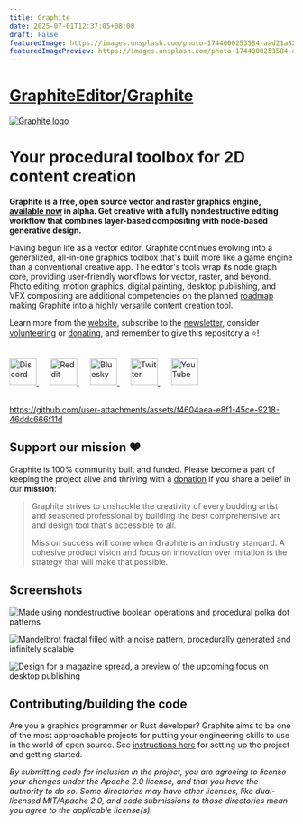 ```yaml
---
title: Graphite
date: 2025-07-01T12:37:05+08:00
draft: False
featuredImage: https://images.unsplash.com/photo-1744000253584-aad21a82d253?ixid=M3w0NjAwMjJ8MHwxfHJhbmRvbXx8fHx8fHx8fDE3NTEzNDQ2MTd8&ixlib=rb-4.1.0
featuredImagePreview: https://images.unsplash.com/photo-1744000253584-aad21a82d253?ixid=M3w0NjAwMjJ8MHwxfHJhbmRvbXx8fHx8fHx8fDE3NTEzNDQ2MTd8&ixlib=rb-4.1.0
---
```


# [GraphiteEditor/Graphite](https://github.com/GraphiteEditor/Graphite)



<a href="https://graphite.rs/">
<picture>
<source media="(prefers-color-scheme: dark)" srcset="https://github.com/user-attachments/assets/9366c148-4405-484f-909a-9a3526eb9209">
<source media="(prefers-color-scheme: light)" srcset="https://github.com/user-attachments/assets/791508ab-bcd5-4e31-a3b9-1187cfd7a2f6">
<img alt="Graphite logo" src="https://github.com/user-attachments/assets/791508ab-bcd5-4e31-a3b9-1187cfd7a2f6">
</picture>
</a>

# Your procedural toolbox for 2D content creation

**Graphite is a free, open source vector and raster graphics engine, [available now](https://editor.graphite.rs) in alpha. Get creative with a fully nondestructive editing workflow that combines layer-based compositing with node-based generative design.**

Having begun life as a vector editor, Graphite continues evolving into a generalized, all-in-one graphics toolbox that's built more like a game engine than a conventional creative app. The editor's tools wrap its node graph core, providing user-friendly workflows for vector, raster, and beyond. Photo editing, motion graphics, digital painting, desktop publishing, and VFX compositing are additional competencies on the planned [roadmap](https://graphite.rs/features/#roadmap) making Graphite into a highly versatile content creation tool.

Learn more from the [website](https://graphite.rs/), subscribe to the [newsletter](https://graphite.rs/#newsletter), consider [volunteering](https://graphite.rs/volunteer/) or [donating](https://graphite.rs/donate/), and remember to give this repository a ⭐!

<br />
<a href="https://discord.graphite.rs/">
<picture>
<source media="(prefers-color-scheme: dark)" srcset="https://github.com/user-attachments/assets/ad185fac-3b48-446d-863c-2bcb0724abee">
<source media="(prefers-color-scheme: light)" srcset="https://github.com/user-attachments/assets/aa23f503-f3bf-444a-9080-8eaa19fa2fa8">
<img alt="Discord" src="https://github.com/user-attachments/assets/aa23f503-f3bf-444a-9080-8eaa19fa2fa8" width="48" height="48">
</picture>
</a>
&nbsp;&nbsp;&nbsp;&nbsp;
<a href="https://www.reddit.com/r/graphite/">
<picture>
<source media="(prefers-color-scheme: dark)" srcset="https://github.com/user-attachments/assets/d8c05686-2eb9-4ac1-8149-728c12b4e71a">
<source media="(prefers-color-scheme: light)" srcset="https://github.com/user-attachments/assets/6f32329a-4d6f-42d8-9a2f-42977c0b3c05">
<img alt="Reddit" src="https://github.com/user-attachments/assets/6f32329a-4d6f-42d8-9a2f-42977c0b3c05" width="48" height="48">
</picture>
</a>
&nbsp;&nbsp;&nbsp;&nbsp;
<a href="https://bsky.app/profile/graphiteeditor.bsky.social">
<picture>
<source media="(prefers-color-scheme: dark)" srcset="https://github.com/user-attachments/assets/c736d80c-e9bf-4591-a7e0-a7723057a906">
<source media="(prefers-color-scheme: light)" srcset="https://github.com/user-attachments/assets/3db9b0a1-5ab7-4bff-bfd3-8a4ade7b98bd">
<img alt="Bluesky" src="https://github.com/user-attachments/assets/3db9b0a1-5ab7-4bff-bfd3-8a4ade7b98bd" width="48" height="48">
</picture>
</a>
&nbsp;&nbsp;&nbsp;&nbsp;
<a href="https://twitter.com/graphiteeditor">
<picture>
<source media="(prefers-color-scheme: dark)" srcset="https://github.com/user-attachments/assets/115f04cc-e3c2-4f90-ac35-eb9edd3ca9be">
<source media="(prefers-color-scheme: light)" srcset="https://github.com/user-attachments/assets/4ed4185d-a622-418c-bbf4-a0419e690ca9">
<img alt="Twitter" src="https://github.com/user-attachments/assets/4ed4185d-a622-418c-bbf4-a0419e690ca9" width="48" height="48">
</picture>
</a>
&nbsp;&nbsp;&nbsp;&nbsp;
<a href="https://www.youtube.com/@GraphiteEditor">
<picture>
<source media="(prefers-color-scheme: dark)" srcset="https://github.com/user-attachments/assets/cbc02fad-5cbc-4715-a8e5-860198e989c7">
<source media="(prefers-color-scheme: light)" srcset="https://github.com/user-attachments/assets/d13b484d-97a8-4d9e-bbe4-c60348b3f676">
<img alt="YouTube" src="https://github.com/user-attachments/assets/d13b484d-97a8-4d9e-bbe4-c60348b3f676" width="48" height="48">
</picture>
</a>
<br /><br />

https://github.com/user-attachments/assets/f4604aea-e8f1-45ce-9218-46ddc666f11d

## Support our mission ❤️

Graphite is 100% community built and funded. Please become a part of keeping the project alive and thriving with a [donation](https://graphite.rs/donate/) if you share a belief in our **mission**:

> Graphite strives to unshackle the creativity of every budding artist and seasoned professional by building the best comprehensive art and design tool that's accessible to all.
> 
> Mission success will come when Graphite is an industry standard. A cohesive product vision and focus on innovation over imitation is the strategy that will make that possible.

## Screenshots

![Made using nondestructive boolean operations and procedural polka dot patterns](https://github.com/user-attachments/assets/decb7011-18c2-4c68-82af-d1fa5064244a)

![Mandelbrot fractal filled with a noise pattern, procedurally generated and infinitely scalable](https://github.com/user-attachments/assets/9e023997-185b-4f43-a724-797d308d9e7b)

![Design for a magazine spread, a preview of the upcoming focus on desktop publishing](https://github.com/user-attachments/assets/90eca551-5868-4f8d-9016-33958bf96345)

## Contributing/building the code

Are you a graphics programmer or Rust developer? Graphite aims to be one of the most approachable projects for putting your engineering skills to use in the world of open source. See [instructions here](https://graphite.rs/volunteer/guide/) for setting up the project and getting started.

*By submitting code for inclusion in the project, you are agreeing to license your changes under the Apache 2.0 license, and that you have the authority to do so. Some directories may have other licenses, like dual-licensed MIT/Apache 2.0, and code submissions to those directories mean you agree to the applicable license(s).*
